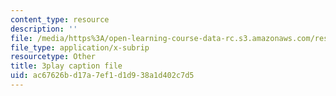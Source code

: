 ```yaml
---
content_type: resource
description: ''
file: /media/https%3A/open-learning-course-data-rc.s3.amazonaws.com/res-18-009-learn-differential-equations-up-close-with-gilbert-strang-and-cleve-moler-fall-2015/ac67626bd17a7ef1d1d938a1d402c7d5_ZvL88xqYSak.srt
file_type: application/x-subrip
resourcetype: Other
title: 3play caption file
uid: ac67626b-d17a-7ef1-d1d9-38a1d402c7d5
---
```

